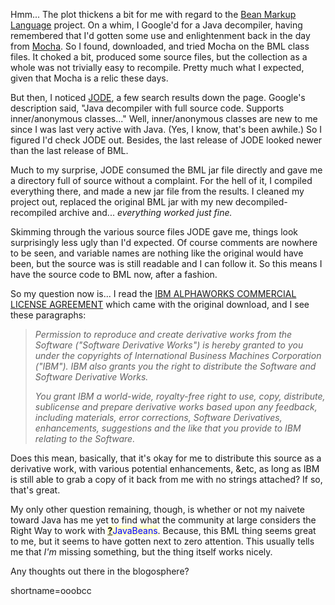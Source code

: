 <p>Hmm...  The plot thickens a bit for me with regard to the <a href="http://www.alphaworks.ibm.com/tech/bml">Bean Markup Language</a> project.  On a whim, I Google'd for a Java decompiler, having remembered that I'd gotten some use and enlightenment back in the day from <a href="http://www.brouhaha.com/~eric/computers/mocha.html">Mocha</a>.  So I found, downloaded, and tried Mocha on the BML class files.  It choked a bit, produced some source files, but the collection as a whole was not trivially easy to recompile.  Pretty much what I expected, given that Mocha is a relic these days.</p>
<p>But then, I noticed <a href="http://jode.sourceforge.net/usage.php">JODE</a>, a few search results down the page.  Google's description said, "Java decompiler with full source code. Supports inner/anonymous classes..."  Well, inner/anonymous classes are new to me since I was last very active with Java.  (Yes, I know, that's been awhile.)  So I figured I'd check JODE out.  Besides, the last release of JODE looked newer than the last release of BML.</p>
<p>Much to my surprise, JODE consumed the BML jar file directly and gave me a directory full of source without a complaint.  For the hell of it, I compiled everything there, and made a new jar file from the results.  I cleaned my project out, replaced the original BML jar with my new decompiled-recompiled archive and...  <i>everything worked just fine.</i></p>
<p>Skimming through the various source files JODE gave me, things look surprisingly less ugly than I'd expected.  Of course comments are nowhere to be seen, and variable names are nothing like the original would have been, but the source was is still readable and I can follow it.  So this means I have the source code to BML now, after a fashion.</p>
<p>So my question now is... I read the <a href="http://www.decafbad.com/gems/ibm-alphaworks-license.txt">IBM ALPHAWORKS COMMERCIAL LICENSE AGREEMENT</a> which came with the original download, and I see these paragraphs:<blockquote><i>Permission to reproduce and create derivative works from the Software ("Software Derivative Works") is hereby granted to you under the copyrights of International Business Machines Corporation ("IBM"). IBM also grants you the right to distribute the Software and Software Derivative Works.</p>
<p>You grant IBM a world-wide, royalty-free right to use, copy, distribute, sublicense and prepare derivative works based upon any feedback, including materials, error corrections, Software Derivatives, enhancements, suggestions and the like that you provide to IBM relating to the Software.</i></blockquote>Does this mean, basically, that it's okay for me to distribute this source as a derivative work, with various potential enhancements, &amp;etc, as long as IBM is still able to grab a copy of it back from me with no strings attached?  If so, that's great.</p>
<p>My only other question remaining, though, is whether or not my naivete toward Java has me yet to find what the community at large considers the Right Way to work with <span style='background : #FFFFCE;'><a href="http://www.decafbad.com/twiki/bin/edit/Main/JavaBeans?topicparent=Main.FilterData"><b>?</b></a><font color="#0000FF">JavaBeans</font></span>.  Because, this BML thing seems great to me, but it seems to have gotten next to zero attention.  This usually tells me that <i>I'm</i> missing something, but the thing itself works nicely.</p>
<p>Any thoughts out there in the blogosphere?</p>
<!--more-->
shortname=ooobcc
